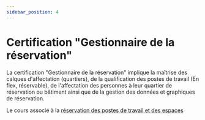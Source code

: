 ```yaml
---
sidebar_position: 4
---
```


# Certification "Gestionnaire de la réservation"

La certification "Gestionnaire de la réservation" implique la maîtrise des calques d'affectation (quartiers), de la qualification des postes de travail (En flex, réservable), de l'affectation des personnes à leur quartier de réservation ou bâtiment ainsi que de la gestion des données et graphiques de réservation.

Le cours associé à la [réservation des postes de travail et des espaces](/docs/courses/occupy/occupycourse#mettre-en-place-laffectation-aux-quartiers)
